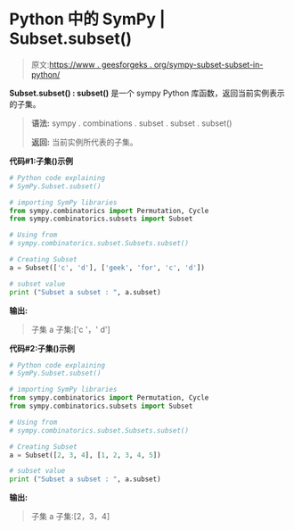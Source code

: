 # Python 中的 SymPy | Subset.subset()

> 原文:[https://www . geesforgeks . org/sympy-subset-subset-in-python/](https://www.geeksforgeeks.org/sympy-subset-subset-in-python/)

**Subset.subset() : subset()** 是一个 sympy Python 库函数，返回当前实例表示的子集。

> **语法:**
> sympy . combinations . subset . subset . subset()
> 
> **返回:**
> 当前实例所代表的子集。

**代码#1:子集()示例**

```py
# Python code explaining
# SymPy.Subset.subset()

# importing SymPy libraries
from sympy.combinatorics import Permutation, Cycle
from sympy.combinatorics.subsets import Subset

# Using from 
# sympy.combinatorics.subset.Subsets.subset()

# Creating Subset
a = Subset(['c', 'd'], ['geek', 'for', 'c', 'd'])

# subset value
print ("Subset a subset : ", a.subset)
```

**输出:**

> 子集 a 子集:['c '，' d']

**代码#2:子集()示例**

```py
# Python code explaining
# SymPy.Subset.subset()

# importing SymPy libraries
from sympy.combinatorics import Permutation, Cycle
from sympy.combinatorics.subsets import Subset

# Using from 
# sympy.combinatorics.subset.Subsets.subset()

# Creating Subset
a = Subset([2, 3, 4], [1, 2, 3, 4, 5])

# subset value
print ("Subset a subset : ", a.subset)
```

**输出:**

> 子集 a 子集:[2，3，4]